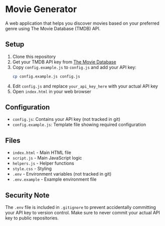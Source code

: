 # Movie Generator

A web application that helps you discover movies based on your preferred genre using The Movie Database (TMDB) API.

## Setup

1. Clone this repository
2. Get your TMDB API key from [The Movie Database](https://www.themoviedb.org/settings/api)
3. Copy `config.example.js` to `config.js` and add your API key:
   ```bash
   cp config.example.js config.js
   ```
4. Edit `config.js` and replace `your_api_key_here` with your actual API key
5. Open `index.html` in your web browser

## Configuration

- `config.js`: Contains your API key (not tracked in git)
- `config.example.js`: Template file showing required configuration

## Files

- `index.html` - Main HTML file
- `script.js` - Main JavaScript logic
- `helpers.js` - Helper functions
- `style.css` - Styling
- `.env` - Environment variables (not tracked in git)
- `.env.example` - Example environment file

## Security Note

The `.env` file is included in `.gitignore` to prevent accidentally committing your API key to version control. Make sure to never commit your actual API key to public repositories.
